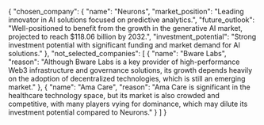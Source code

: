 {
  "chosen_company": {
    "name": "Neurons",
    "market_position": "Leading innovator in AI solutions focused on predictive analytics.",
    "future_outlook": "Well-positioned to benefit from the growth in the generative AI market, projected to reach $118.06 billion by 2032.",
    "investment_potential": "Strong investment potential with significant funding and market demand for AI solutions."
  },
  "not_selected_companies": [
    {
      "name": "Bware Labs",
      "reason": "Although Bware Labs is a key provider of high-performance Web3 infrastructure and governance solutions, its growth depends heavily on the adoption of decentralized technologies, which is still an emerging market."
    },
    {
      "name": "Ama Care",
      "reason": "Ama Care is significant in the healthcare technology space, but its market is also crowded and competitive, with many players vying for dominance, which may dilute its investment potential compared to Neurons."
    }
  ]
}